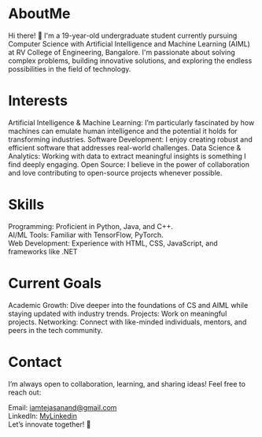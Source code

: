 # AboutMe
Hi there! 👋 I'm a 19-year-old undergraduate student currently pursuing Computer Science with Artificial Intelligence and Machine Learning (AIML) at RV College of Engineering, Bangalore. I'm passionate about solving complex problems, building innovative solutions, and exploring the endless possibilities in the field of technology.

# Interests
Artificial Intelligence & Machine Learning: I’m particularly fascinated by how machines can emulate human intelligence and the potential it holds for transforming industries.
Software Development: I enjoy creating robust and efficient software that addresses real-world challenges.
Data Science & Analytics: Working with data to extract meaningful insights is something I find deeply engaging.
Open Source: I believe in the power of collaboration and love contributing to open-source projects whenever possible.

# Skills
Programming: Proficient in Python, Java, and C++.<br>
AI/ML Tools: Familiar with TensorFlow, PyTorch.<br>
Web Development: Experience with HTML, CSS, JavaScript, and frameworks like .NET

# Current Goals
Academic Growth: Dive deeper into the foundations of CS and AIML while staying updated with industry trends.
Projects: Work on meaningful projects.
Networking: Connect with like-minded individuals, mentors, and peers in the tech community.

# Contact
I’m always open to collaboration, learning, and sharing ideas! Feel free to reach out:<br>

Email: iamtejasanand@gmail.com<br>
LinkedIn: <a href = "www.linkedin.com/in/tejas-anand-b47585339">MyLinkedin</a><br>
Let’s innovate together! 🚀
